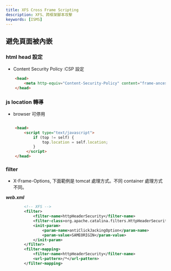 ```yaml
---
title: XFS Cross Frame Scripting
description: XFS、跨框架腳本攻擊
keywords: [ISMS]
---
```


## 避免頁面被內嵌

### html head 設定
* Content Security Policy :CSP 設定

```html
    <head>
        <meta http-equiv="Content-Security-Policy" content="frame-ancestors 'none';" />
    </head>
```

### js location 轉導
* browser 可停用

```html

    <head>
        <script type="text/javascript">
            if (top != self) {
                top.location = self.location;
            }
         </script>
    </head>
```

### filter 
* X-Frame-Options, 下面範例是 tomcat 處理方式。不同 container 處理方式不同。

___web.xml___

```xml
        <!-- XFS -->
        <filter>
            <filter-name>httpHeaderSecurity</filter-name>
            <filter-class>org.apache.catalina.filters.HttpHeaderSecurityFilter</filter-class>
            <init-param>
                <param-name>antiClickJackingOption</param-name>
                <param-value>SAMEORIGIN</param-value>
            </init-param>
        </filter>
        <filter-mapping>
            <filter-name>httpHeaderSecurity</filter-name>
            <url-pattern>/*</url-pattern>
        </filter-mapping>
```

